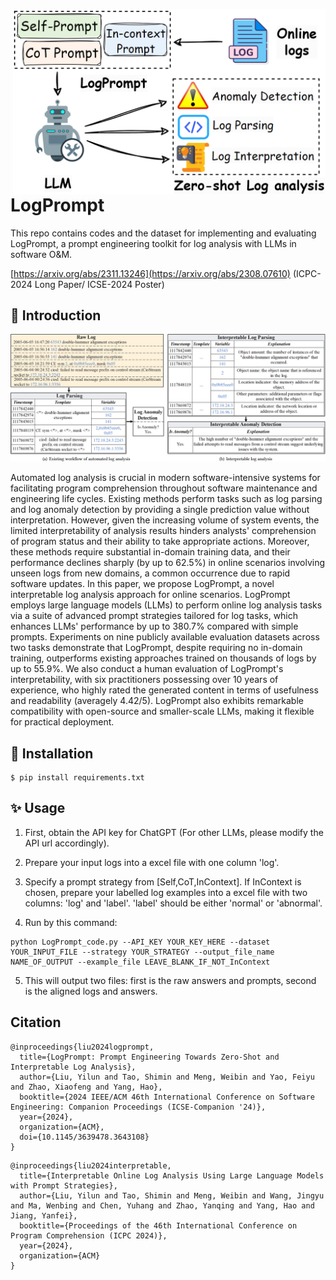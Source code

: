 <p align="center">
<img style="float: right;" src="asset/workflow.png" width="500">
</p>

# LogPrompt

This repo contains codes and the dataset for implementing and evaluating LogPrompt, a prompt engineering toolkit for log analysis with LLMs in software O\&M.

[https://arxiv.org/abs/2311.13246](https://arxiv.org/abs/2308.07610) (ICPC-2024 Long Paper/ ICSE-2024 Poster)


## 📣 Introduction
<p align="center">
    <img src="asset/example.png" width=800 />
</p>

Automated log analysis is crucial in modern software-intensive systems for facilitating program comprehension throughout software maintenance and engineering life cycles. Existing methods perform tasks such as log parsing and log anomaly detection by providing a single prediction value without interpretation. However, given the increasing volume of system events, the limited interpretability of analysis results hinders analysts' comprehension of program status and their ability to take appropriate actions. Moreover, these methods require substantial in-domain training data, and their performance declines sharply (by up to 62.5%) in online scenarios involving unseen logs from new domains, a common occurrence due to rapid software updates. In this paper, we propose LogPrompt, a novel interpretable log analysis approach for online scenarios. LogPrompt employs large language models (LLMs) to perform online log analysis tasks via a suite of advanced prompt strategies tailored for log tasks, which enhances LLMs' performance by up to 380.7% compared with simple prompts. Experiments on nine publicly available evaluation datasets across two tasks demonstrate that LogPrompt, despite requiring no in-domain training, outperforms existing approaches trained on thousands of logs by up to 55.9%. We also conduct a human evaluation of LogPrompt's interpretability, with six practitioners possessing over 10 years of experience, who highly rated the generated content in terms of usefulness and readability (averagely 4.42/5). LogPrompt also exhibits remarkable compatibility with open-source and smaller-scale LLMs, making it flexible for practical deployment.

## 🔰 Installation
```
$ pip install requirements.txt
```
## ✨ Usage

1. First, obtain the API key for ChatGPT (For other LLMs, please modify the API url accordingly).
   
2. Prepare your input logs into a excel file with one column 'log'.
   
3. Specify a prompt strategy from [Self,CoT,InContext]. If InContext is chosen, prepare your labelled log examples into a excel file with two columns: 'log' and 'label'. 'label' should be either 'normal' or 'abnormal'.
   
4. Run by this command:

```
python LogPrompt_code.py --API_KEY YOUR_KEY_HERE --dataset YOUR_INPUT_FILE --strategy YOUR_STRATEGY --output_file_name NAME_OF_OUTPUT --example_file LEAVE_BLANK_IF_NOT_InContext
```

5. This will output two files: first is the raw answers and prompts, second is the aligned logs and answers.

## Citation
```
@inproceedings{liu2024logprompt,
  title={LogPrompt: Prompt Engineering Towards Zero-Shot and Interpretable Log Analysis},
  author={Liu, Yilun and Tao, Shimin and Meng, Weibin and Yao, Feiyu and Zhao, Xiaofeng and Yang, Hao},
  booktitle={2024 IEEE/ACM 46th International Conference on Software Engineering: Companion Proceedings (ICSE-Companion '24)},
  year={2024},
  organization={ACM},
  doi={10.1145/3639478.3643108}
}
```
```
@inproceedings{liu2024interpretable,
  title={Interpretable Online Log Analysis Using Large Language Models with Prompt Strategies},
  author={Liu, Yilun and Tao, Shimin and Meng, Weibin and Wang, Jingyu and Ma, Wenbing and Chen, Yuhang and Zhao, Yanqing and Yang, Hao and Jiang, Yanfei},
  booktitle={Proceedings of the 46th International Conference on Program Comprehension (ICPC 2024)},
  year={2024},
  organization={ACM}
}
```
